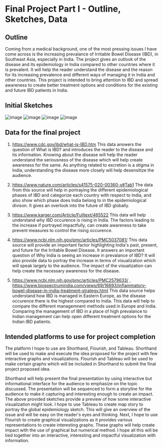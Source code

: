 # **Final Project Part I - Outline, Sketches, Data** 

## Outline

Coming from a medical background, one of the most pressing issues I have come across is the increasing prevalance of Irritable Bowel Disease (IBD),
in Southeast Asia, especially in India. The project gives an outlook of the disease and its epidemiology in India compared to other countries where
it is prevalent. It will help the reader understand the disease and the reason for its increasing prevalence and different ways of managing it in 
India and other countries. This project is intended to bring attention to IBD and spread awareness to create better treatment options and conditions
for the existing and future IBD patients in India. 

## Initial Sketches 

![image](https://user-images.githubusercontent.com/78671533/109446276-5db25b00-7a0f-11eb-8bc2-3f382bfc27f1.png)
![image](https://user-images.githubusercontent.com/78671533/109446531-d7e2df80-7a0f-11eb-8ce7-477cbdc5a7fa.png)
![image](https://user-images.githubusercontent.com/78671533/109446593-f77a0800-7a0f-11eb-876d-5297b549da04.png)
![image](https://user-images.githubusercontent.com/78671533/109446672-1bd5e480-7a10-11eb-9ff5-a526cf3e6ed8.png)

## Data for the final project 

1. <https://www.cdc.gov/ibd/what-is-IBD.htm> This data answers the question of What is IBD? and introduces the reader to the disease and its information. 
Knowing about the disease will help the reader understand the seriousness of the disease which will help create awareness for the same. As anything 
related to excretion is a stigma in India, understanding the disease more closely will help desensitize the audience. 

2. <https://www.nature.com/articles/s41575-020-00360-x#Tab1> The data from this source will help in portraying the different epidemiological phases of IBD
and categorize each country with respect to India, and also show which phase does India belong to in the epidemiological divison. It gives an overlook 
into the future of IBD globally. 

3. <https://www.karger.com/Article/Fulltext/465522> This data will help understand why IBD occurence is rising in India. The factors leading to the increase
if portrayed impactfully, can create awareness to take prevent measures to control the rising occurence. 

4. <https://www.ncbi.nlm.nih.gov/pmc/articles/PMC5037081/> This data source will provide an important factor highlighting India's past, present, and future
for the Irritable Bowel Disease. It answers an important question of Why India is seeing an increase in prevalance of IBD? It will also provide data 
to portray the increase in terms of visualization which will speak largely to the audience. The impact of the visualization can help create the 
necessary awareness for the disease. 

5. <https://www.ncbi.nlm.nih.gov/pmc/articles/PMC2579633/> , 
 <https://www.biospectrumindia.com/views/69/16693/inflammatory-bowel-disease-in-india-treatment-strategy.html> This data source helps understand 
how IBD is managed in Eastern Europe, as the disease occurence there is the highest compared to India. This data will help to compare the different 
managemnent methods used in Europe and India. Comparing the management of IBD in a place of high prevalance to Indian management can help open 
different treatment options for the Indian IBD patients. 

## Intended platforms to use for project completion

The platform I hope to use are Shorthand, Flourish, and Tableau. Shorthand will be used to make and execute the idea proposed for the project with few interactive 
graphs and visualizations. Flourish and Tableau will be used to make certain graphs which will be included in Shorthand to submit the final project proposed idea. 

Shorthand will help present the final presentation by using interactive but informational interface for the audience to emphasize on the topic discussed.
The presentation will be sequenced to form a storyline for the audience to make it capturing and interesting enough to create an impact. The above provided
sketches provide a preview of how some interactive visualization might look.
I hope to use Tableau to create map story to portray the global epidemiology sketch. This will give an overview of the issue and will be easy on the reader's 
eyes and thinking.
Next, I hope to use Flourish to create graphical visualizations as it provides various representations to create interesting graphs. These graphs will help 
create impact with the use of graphical but numerical method. 
I hope all this will be tied together into an interactive, interesting and impactful visualization with information. 


